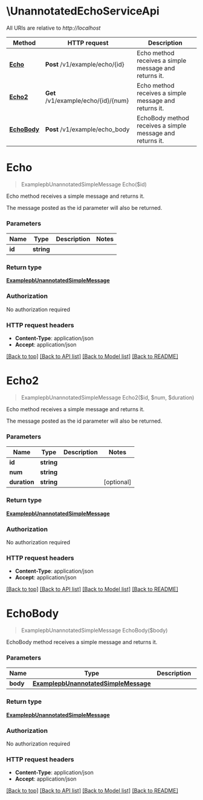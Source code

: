 # \UnannotatedEchoServiceApi

All URIs are relative to *http://localhost*

Method | HTTP request | Description
------------- | ------------- | -------------
[**Echo**](UnannotatedEchoServiceApi.md#Echo) | **Post** /v1/example/echo/{id} | Echo method receives a simple message and returns it.
[**Echo2**](UnannotatedEchoServiceApi.md#Echo2) | **Get** /v1/example/echo/{id}/{num} | Echo method receives a simple message and returns it.
[**EchoBody**](UnannotatedEchoServiceApi.md#EchoBody) | **Post** /v1/example/echo_body | EchoBody method receives a simple message and returns it.


# **Echo**
> ExamplepbUnannotatedSimpleMessage Echo($id)

Echo method receives a simple message and returns it.

The message posted as the id parameter will also be returned.


### Parameters

Name | Type | Description  | Notes
------------- | ------------- | ------------- | -------------
 **id** | **string**|  | 

### Return type

[**ExamplepbUnannotatedSimpleMessage**](examplepbUnannotatedSimpleMessage.md)

### Authorization

No authorization required

### HTTP request headers

 - **Content-Type**: application/json
 - **Accept**: application/json

[[Back to top]](#) [[Back to API list]](../README.md#documentation-for-api-endpoints) [[Back to Model list]](../README.md#documentation-for-models) [[Back to README]](../README.md)

# **Echo2**
> ExamplepbUnannotatedSimpleMessage Echo2($id, $num, $duration)

Echo method receives a simple message and returns it.

The message posted as the id parameter will also be returned.


### Parameters

Name | Type | Description  | Notes
------------- | ------------- | ------------- | -------------
 **id** | **string**|  | 
 **num** | **string**|  | 
 **duration** | **string**|  | [optional] 

### Return type

[**ExamplepbUnannotatedSimpleMessage**](examplepbUnannotatedSimpleMessage.md)

### Authorization

No authorization required

### HTTP request headers

 - **Content-Type**: application/json
 - **Accept**: application/json

[[Back to top]](#) [[Back to API list]](../README.md#documentation-for-api-endpoints) [[Back to Model list]](../README.md#documentation-for-models) [[Back to README]](../README.md)

# **EchoBody**
> ExamplepbUnannotatedSimpleMessage EchoBody($body)

EchoBody method receives a simple message and returns it.


### Parameters

Name | Type | Description  | Notes
------------- | ------------- | ------------- | -------------
 **body** | [**ExamplepbUnannotatedSimpleMessage**](ExamplepbUnannotatedSimpleMessage.md)|  | 

### Return type

[**ExamplepbUnannotatedSimpleMessage**](examplepbUnannotatedSimpleMessage.md)

### Authorization

No authorization required

### HTTP request headers

 - **Content-Type**: application/json
 - **Accept**: application/json

[[Back to top]](#) [[Back to API list]](../README.md#documentation-for-api-endpoints) [[Back to Model list]](../README.md#documentation-for-models) [[Back to README]](../README.md)


